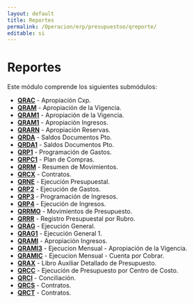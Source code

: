 ```yaml
---
layout: default
title: Reportes
permalink: /Operacion/erp/presupuestoo/qreporte/
editable: si
---
```


# Reportes  

Este módulo comprende los siguientes submódulos:

* [**QRAC**](http://docs.oasiscom.com/Operacion/erp/presupuestoo/qreporte/qranc) - Apropiación Cxp.  
* [**QRAM**](http://docs.oasiscom.com/Operacion/erp/presupuestoo/qreporte/qram) - Apropiación de la Vigencia.  
* [**QRAM1**](http://docs.oasiscom.com/Operacion/erp/presupuestoo/qreporte/qram1) - Apropiación de la Vigencia.  
* [**QRAM1**](http://docs.oasiscom.com/Operacion/erp/presupuestoo/qreporte/qram1) - Apropiación Ingresos.  
* [**QRARN**](http://docs.oasiscom.com/Operacion/erp/presupuestoo/qreporte/qrarn) - Apropiación Reservas.  
* [**QRDA**](http://docs.oasiscom.com/Operacion/erp/presupuestoo/qreporte/qrda) - Saldos Documentos Pto.  
* [**QRDA1**](http://docs.oasiscom.com/Operacion/erp/presupuestoo/qreporte/qrda1) - Saldos Documentos Pto.  
* [**QRP1**](http://docs.oasiscom.com/Operacion/erp/presupuestoo/qreporte/qrp1) - Programación de Gastos.  
* [**QRPC1**](http://docs.oasiscom.com/Operacion/erp/presupuestoo/qreporte/qrpc1) - Plan de Compras.  
* [**QRRM**](http://docs.oasiscom.com/Operacion/erp/presupuestoo/qreporte/qrrm) - Resumen de Movimientos.  
* [**QRCX**](http://docs.oasiscom.com/Operacion/erp/presupuestoo/qreporte/qrcx) - Contratos.  
* [**QRNE**](http://docs.oasiscom.com/Operacion/erp/presupuestoo/qreporte/qrne) - Ejecución Presupuestal.  
* [**QRP2**](http://docs.oasiscom.com/Operacion/erp/presupuestoo/qreporte/qrp2) - Ejecución de Gastos.  
* [**QRP3**](http://docs.oasiscom.com/Operacion/erp/presupuestoo/qreporte/qrp3) - Programación de Ingresos.  
* [**QRP4**](http://docs.oasiscom.com/Operacion/erp/presupuestoo/qreporte/qrp4) - Ejecución de Ingresos.  
* [**QRRMO**](http://docs.oasiscom.com/Operacion/erp/presupuestoo/qreporte/qrrmo) - Movimientos de Presupuesto.  
* [**QRRR**](http://docs.oasiscom.com/Operacion/erp/presupuestoo/qreporte/qrrr) - Registro Presupuestal por Rubro.  
* [**QRAG**](http://docs.oasiscom.com/Operacion/erp/presupuestoo/qreporte/qrag) - Ejecución General.  
* [**QRAG1**](http://docs.oasiscom.com/Operacion/erp/presupuestoo/qreporte/qrag1) - Ejecución General 1.  
* [**QRAMI**](http://docs.oasiscom.com/Operacion/erp/presupuestoo/qreporte/qrami) - Apropiación Ingresos.  
* [**QRAMI3**](http://docs.oasiscom.com/Operacion/erp/presupuestoo/qreporte/qrami3) - Ejecucion Mensual - Apropiación de la Vigencia.  
* [**QRAMIC**](http://docs.oasiscom.com/Operacion/erp/presupuestoo/qreporte/qramic) - Ejecucion Mensual - Cuenta por Cobrar.  
* [**QRAX**](http://docs.oasiscom.com/Operacion/erp/presupuestoo/qreporte/qrax) - Libro Auxiliar Detallado de Presupuesto. 
* [**QRCC**](http://docs.oasiscom.com/Operacion/erp/presupuestoo/qreporte/qrcc) - Ejecución de Presupuesto por Centro de Costo.  
* [**QRCI**](http://docs.oasiscom.com/Operacion/erp/presupuestoo/qreporte/qrci) - Conciliación.  
* [**QRCS**](http://docs.oasiscom.com/Operacion/erp/presupuestoo/qreporte/qrcs) - Contratos.  
* [**QRCT**](http://docs.oasiscom.com/Operacion/erp/presupuestoo/qreporte/qrct) - Contratos.  